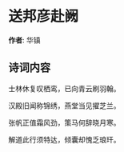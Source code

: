 # 送邦彦赴阙

**作者**: 华镇

## 诗词内容

士林休复叹栖鸾，已向青云刷羽翰。

汉殿旧闻称锦绣，燕堂当见擢芝兰。

张帆正值霜风劲，策马何辞晓月寒。

解道此行须特达，倾囊却愧乏琅玕。

